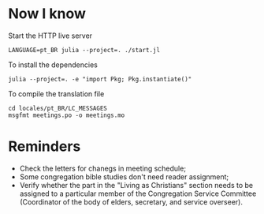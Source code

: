 # Now I know

Start the HTTP live server

```
LANGUAGE=pt_BR julia --project=. ./start.jl
```

To install the dependencies

```
julia --project=. -e "import Pkg; Pkg.instantiate()"
```

To compile the translation file

```
cd locales/pt_BR/LC_MESSAGES
msgfmt meetings.po -o meetings.mo
```

# Reminders

- Check the letters for chanegs in meeting schedule;
- Some congregation bible studies don't need reader assignment;
- Verify whether the part in the "Living as Christians" section needs to be assigned to a particular member of the Congregation Service Committee (Coordinator of the body of elders, secretary, and service overseer).
